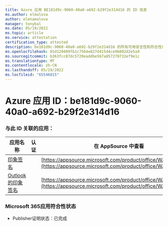 ```yaml
---
title: Azure 应用 BE181d9c-9060-40a0-a692-b29f2e314d16 的 ID 信息
ms.author: elmalova
author: elenamalova
manager: tonybal
ms.date: 05/19/2022
ms.topic: article
ms.service: attestation
certification_type: attested
description: be181d9c-9060-40a0-a692-b29f2e314d16 的所有可用安全性和符合性信息。
ms.openlocfilehash: 01d129499fb1c7564e827d415d4ce96802d2e5a9
ms.sourcegitcommit: b363fcc87dc5720eaddbe567a857270732ef9e1c
ms.translationtype: MT
ms.contentlocale: zh-CN
ms.lasthandoff: 05/19/2022
ms.locfileid: "65546815"
---
```

# <a name="azure-app-id-be181d9c-9060-40a0-a692-b29f2e314d16"></a>Azure 应用 ID：be181d9c-9060-40a0-a692-b29f2e314d16


### <a name="apps-associated-with-this-id"></a>与此 ID 关联的应用：
| **应用名称** | **认证** | **在 AppSource 中查看** |
|--------------|---------------|-----------------------|
| [印象签名](../forward/WA200003216.md) |  | [https://appsource.microsoft.com/product/office/WA200003216](https://appsource.microsoft.com/product/office/WA200003216) |
| [Outlook的印象签名](../forward/WA200003199.md) |  | [https://appsource.microsoft.com/product/office/WA200003199](https://appsource.microsoft.com/product/office/WA200003199) |

### <a name="microsoft-365-app-compliance-status"></a>Microsoft 365应用符合性状态
- Publisher证明状态：已完成
